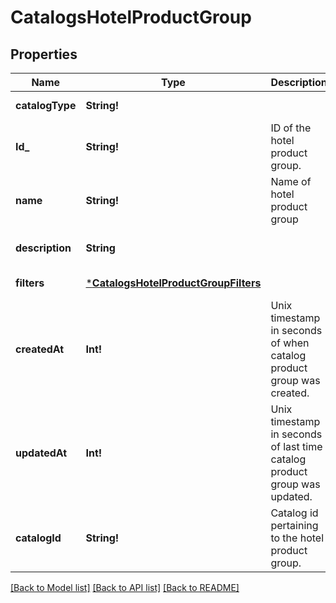 # CatalogsHotelProductGroup

## Properties
Name | Type | Description | Notes
------------ | ------------- | ------------- | -------------
**catalogType** | **String!** |  | [default to null]
**Id_** | **String!** | ID of the hotel product group. | [default to null]
**name** | **String!** | Name of hotel product group | [optional] [default to null]
**description** | **String** |  | [optional] [default to null]
**filters** | [***CatalogsHotelProductGroupFilters**](CatalogsHotelProductGroupFilters.md) |  | [default to null]
**createdAt** | **Int!** | Unix timestamp in seconds of when catalog product group was created. | [optional] [default to null]
**updatedAt** | **Int!** | Unix timestamp in seconds of last time catalog product group was updated. | [optional] [default to null]
**catalogId** | **String!** | Catalog id pertaining to the hotel product group. | [default to null]

[[Back to Model list]](../README.md#documentation-for-models) [[Back to API list]](../README.md#documentation-for-api-endpoints) [[Back to README]](../README.md)


